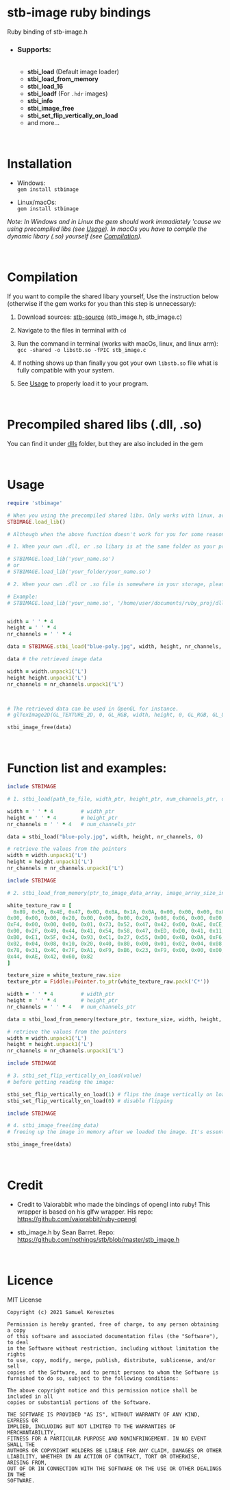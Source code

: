# stb-image ruby bindings     

Ruby binding of stb-image.h

* ### Supports: ###  
  <br>
  
  * **stbi_load** (Default image loader)
  * **stbi_load_from_memory**
  * **stbi_load_16**
  * **stbi_loadf** (For `.hdr` images)
  * **stbi_info**
  * **stbi_image_free**
  * **stbi_set_flip_vertically_on_load**
  * and more...


<br>

# Installation

* Windows:\
`gem install stbimage`

* Linux/macOs:\
`gem install stbimage`

*Note: In Windows and in Linux the gem should work immadiately 'cause we using precompiled libs (see [Usage](#Usage)). In macOs you have to compile the dynamic libary (.so) yourself (see [Compilation](#Compilation)).*

<br>

# Compilation

If you want to compile the shared libary yourself, Use the instruction below (otherwise if the gem works for you than this step is unnecessary):

1. Download sources: [stb-source](stb-source) (stb_image.h, stb_image.c)

2. Navigate to the files in terminal with `cd` 

3. Run the command in terminal (works with macOs, linux, and linux arm):
`gcc -shared -o libstb.so -fPIC stb_image.c`

4. If nothing shows up than finally you got your own `libstb.so` file what is fully compatible with your system.

5. See [Usage](#Usage) to properly load it to your program.

<br>

# Precompiled shared libs (.dll, .so)

You can find it under [dlls](lib/dlls) folder, but they are also included in the gem

<br>

# Usage

```ruby
require 'stbimage'

# When you using the precompiled shared libs. Only works with linux, arm, Windows (in macOs it doesn't work)
STBIMAGE.load_lib() 

# Although when the above function doesn't work for you for some reason (or you are using macOs), please specify arguments in .load_lib function

# 1. When your own .dll, or .so libary is at the same folder as your program. Or you wanna specify relative_path to file

# STBIMAGE.load_lib('your_name.so') 
# or
# STBIMAGE.load_lib('your_folder/your_name.so')

# 2. When your own .dll or .so file is somewhere in your storage, please specify absolute path 

# Example:
# STBIMAGE.load_lib('your_name.so', '/home/user/documents/ruby_proj/dll')


width = ' ' * 4
height = ' ' * 4
nr_channels = ' ' * 4

data = STBIMAGE.stbi_load("blue-poly.jpg", width, height, nr_channels, 0)

data # the retrieved image data

width = width.unpack1('L')
height height.unpack1('L')
nr_channels = nr_channels.unpack1('L')



# The retrieved data can be used in OpenGL for instance.
# glTexImage2D(GL_TEXTURE_2D, 0, GL_RGB, width, height, 0, GL_RGB, GL_UNSIGNED_BYTE, data)

stbi_image_free(data)
```

<br>

# Function list and examples:

```ruby
include STBIMAGE

# 1. stbi_load(path_to_file, width_ptr, height_ptr, num_channels_ptr, desired_channels)

width = ' ' * 4         # width_ptr
height = ' ' * 4        # height_ptr
nr_channels = ' ' * 4   # num_channels_ptr

data = stbi_load("blue-poly.jpg", width, height, nr_channels, 0)

# retrieve the values from the pointers
width = width.unpack1('L')             
height = height.unpack1('L')
nr_channels = nr_channels.unpack1('L')
```

```ruby
include STBIMAGE

# 2. stbi_load_from_memory(ptr_to_image_data_array, image_array_size_in_bytes, width_ptr, height_ptr, num_channels_ptr, desired_channels)

white_texture_raw = [
  0x89, 0x50, 0x4E, 0x47, 0x0D, 0x0A, 0x1A, 0x0A, 0x00, 0x00, 0x00, 0x0D, 0x49, 0x48, 0x44, 0x52, 
0x00, 0x00, 0x00, 0x20, 0x00, 0x00, 0x00, 0x20, 0x08, 0x06, 0x00, 0x00, 0x00, 0x73, 0x7A, 0x7A, 
0xF4, 0x00, 0x00, 0x00, 0x01, 0x73, 0x52, 0x47, 0x42, 0x00, 0xAE, 0xCE, 0x1C, 0xE9, 0x00, 0x00, 
0x00, 0x2F, 0x49, 0x44, 0x41, 0x54, 0x58, 0x47, 0xED, 0xD0, 0x41, 0x11, 0x00, 0x00, 0x0C, 0xC2, 
0xB0, 0xE1, 0x5F, 0x34, 0x93, 0xC1, 0x27, 0x55, 0xD0, 0x4B, 0xDA, 0xF6, 0x86, 0xC5, 0x00, 0x01, 
0x02, 0x04, 0x08, 0x10, 0x20, 0x40, 0x80, 0x00, 0x01, 0x02, 0x04, 0x08, 0x10, 0x20, 0xB0, 0x16, 
0x78, 0x31, 0x4C, 0x7F, 0xA1, 0xF9, 0xB6, 0x23, 0xF9, 0x00, 0x00, 0x00, 0x00, 0x49, 0x45, 0x4E, 
0x44, 0xAE, 0x42, 0x60, 0x82
]

texture_size = white_texture_raw.size
texture_ptr = Fiddle::Pointer.to_ptr(white_texture_raw.pack('C*'))

width = ' ' * 4         # width_ptr
height = ' ' * 4        # height_ptr
nr_channels = ' ' * 4   # num_channels_ptr

data = stbi_load_from_memory(texture_ptr, texture_size, width, height, nr_channels, 0)

# retrieve the values from the pointers
width = width.unpack1('L')             
height = height.unpack1('L')
nr_channels = nr_channels.unpack1('L')
```

```ruby
include STBIMAGE

# 3. stbi_set_flip_vertically_on_load(value)
# before getting reading the image:

stbi_set_flip_vertically_on_load(1) # flips the image vertically on load
stbi_set_flip_vertically_on_load(0) # disable flipping
```

```ruby
include STBIMAGE

# 4. stbi_image_free(img_data)
# freeing up the image in memory after we loaded the image. It's essential in order to avoid big memory usage.  

stbi_image_free(data)
```


<br>

# Credit

* Credit to Vaiorabbit who made the bindings of opengl into ruby! This wrapper is based on his glfw wrapper.
His repo: https://github.com/vaiorabbit/ruby-opengl

* stb_image.h by Sean Barret. Repo: https://github.com/nothings/stb/blob/master/stb_image.h


<br>

# Licence

MIT License

```
Copyright (c) 2021 Samuel Keresztes

Permission is hereby granted, free of charge, to any person obtaining a copy
of this software and associated documentation files (the "Software"), to deal
in the Software without restriction, including without limitation the rights
to use, copy, modify, merge, publish, distribute, sublicense, and/or sell
copies of the Software, and to permit persons to whom the Software is
furnished to do so, subject to the following conditions:

The above copyright notice and this permission notice shall be included in all
copies or substantial portions of the Software.

THE SOFTWARE IS PROVIDED "AS IS", WITHOUT WARRANTY OF ANY KIND, EXPRESS OR
IMPLIED, INCLUDING BUT NOT LIMITED TO THE WARRANTIES OF MERCHANTABILITY,
FITNESS FOR A PARTICULAR PURPOSE AND NONINFRINGEMENT. IN NO EVENT SHALL THE
AUTHORS OR COPYRIGHT HOLDERS BE LIABLE FOR ANY CLAIM, DAMAGES OR OTHER
LIABILITY, WHETHER IN AN ACTION OF CONTRACT, TORT OR OTHERWISE, ARISING FROM,
OUT OF OR IN CONNECTION WITH THE SOFTWARE OR THE USE OR OTHER DEALINGS IN THE
SOFTWARE.
```
